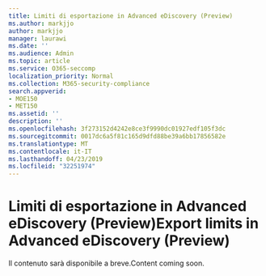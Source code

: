 ```yaml
---
title: Limiti di esportazione in Advanced eDiscovery (Preview)
ms.author: markjjo
author: markjjo
manager: laurawi
ms.date: ''
ms.audience: Admin
ms.topic: article
ms.service: O365-seccomp
localization_priority: Normal
ms.collection: M365-security-compliance
search.appverid:
- MOE150
- MET150
ms.assetid: ''
description: ''
ms.openlocfilehash: 3f273152d4242e8ce3f9990dc01927edf105f3dc
ms.sourcegitcommit: 0017dc6a5f81c165d9dfd88be39a6bb17856582e
ms.translationtype: MT
ms.contentlocale: it-IT
ms.lasthandoff: 04/23/2019
ms.locfileid: "32251974"
---
```

# <a name="export-limits-in-advanced-ediscovery-preview"></a><span data-ttu-id="7de06-102">Limiti di esportazione in Advanced eDiscovery (Preview)</span><span class="sxs-lookup"><span data-stu-id="7de06-102">Export limits in Advanced eDiscovery (Preview)</span></span>

<span data-ttu-id="7de06-103">Il contenuto sarà disponibile a breve.</span><span class="sxs-lookup"><span data-stu-id="7de06-103">Content coming soon.</span></span>